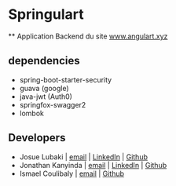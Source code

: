 # Springulart

** Application Backend du site www.angulart.xyz

## dependencies
- spring-boot-starter-security
- guava (google)
- java-jwt (Auth0)
- springfox-swagger2
- lombok

## Developers
- Josue Lubaki | [email](josue.lubaki@uqtr.ca) | [LinkedIn](https://www.linkedin.com/in/josue-lubaki/) | [Github](https://github.com/josue-lubaki)
- Jonathan Kanyinda | [email](jonathan.kanyinda@uqtr.ca) | [LinkedIn]() | [Github](https://github.com/jonathann243)
- Ismael Coulibaly | [email](ismael.coulibaly@uqtr.ca) | [Github](https://github.com/ismaelcoulibaly)
